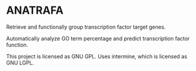 ANATRAFA
========

Retrieve and functionally group transcription factor target genes.

Automatically analyze GO term percentage and predict transcription factor function.

This project is licensed as GNU GPL.
Uses intermine, which is licensed as GNU LGPL.
